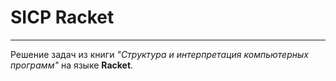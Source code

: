 # SICP Racket

---

Решение задач из книги *"Структура и интерпретация компьютерных программ"* на языке **Racket**.